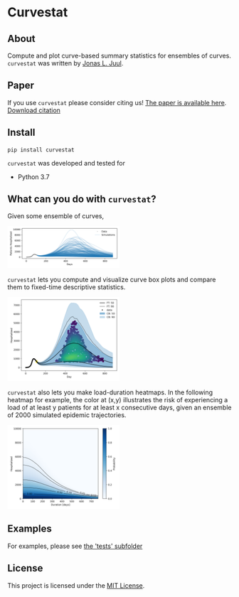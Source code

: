 # Curvestat
## About

Compute and plot curve-based summary statistics for ensembles of curves. `curvestat` was written by [Jonas L. Juul](http://www.nbi.dk/~jonassj/).


## Paper

If you use `curvestat` please consider citing us! [The paper is available here](https://www.nature.com/articles/s41567-020-01121-y). [Download citation](https://www.nature.com/articles/s41567-020-01121-y.ris)

## Install

    pip install curvestat

`curvestat` was developed and tested for 

* Python 3.7

## What can you do with `curvestat`?
Given some ensemble of curves, 

<img src="https://github.com/jonassjuul/curvestat/blob/master/paper/code_for_figures/other_images/simulations.png" alt="curve box plot with all-or-nothing ranking" width="50%" height="50%">

`curvestat` lets you compute and visualize curve box plots and compare them to fixed-time descriptive statistics.

<img src="https://github.com/jonassjuul/curvestat/blob/master/curvestat/tests/test_outputs/all_or_nothing_full.png" alt="curve box plot with all-or-nothing ranking" width="50%" height="50%">

`curvestat` also lets you make load-duration heatmaps. In the following heatmap for example, the color at (x,y) illustrates the risk of experiencing a load of at least y patients for at least x consecutive days, given an ensemble of 2000 simulated epidemic trajectories.

<img src="https://github.com/jonassjuul/curvestat/blob/master/curvestat/tests/test_outputs/colormap_LoadandDuration.png" alt="heatmap where color at (x,y) illustrates risk of experiencing a load of at least y patients for at least x consecutive days" width="50%" height="50%">

## Examples
For examples, please see <a href="https://github.com/jonassjuul/curvestat/tree/master/curvestat/tests"> the 'tests' subfolder </a>

## License

This project is licensed under the [MIT License](https://github.com/jonassjuul/curvestat/curvestat/blob/master/LICENSE).
